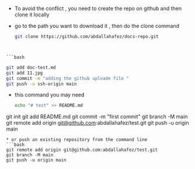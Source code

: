 * To avoid the conflict , you need to create the repo on github and then clone it locally
* go to the path you want to download it , then do the clone command 
  
   ```bash
   git clone https://github.com/abdallahafez/docs-repo.git
```


```bash
```

```bash
git add doc-test.md
git add 11.jpg
git commit -m "adding the github uploade file "
git push -u ssh-origin main
```
* this command you may need 
  
  ```bash
  echo "# test" >> README.md
git init
git add README.md
git commit -m "first commit"
git branch -M main
git remote add origin git@github.com:abdallahafez/test.git
git push -u origin main
```
* or push an existing repository from the command line
```bash
git remote add origin git@github.com:abdallahafez/test.git
git branch -M main
git push -u origin main
```